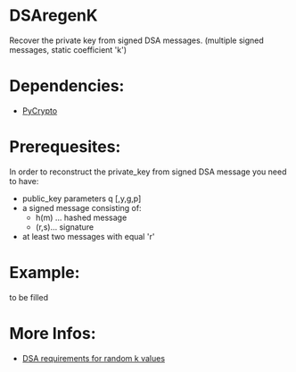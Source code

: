 DSAregenK
=========

Recover the private key from signed DSA messages. (multiple signed messages, static coefficient 'k')

Dependencies:
=============

* [PyCrypto](https://www.dlitz.net/software/pycrypto/)



Prerequesites:
=============

In order to reconstruct the private_key from signed DSA message you need to have:

* public_key parameters q [,y,g,p]
* a signed message consisting of: 
  * h(m) ... hashed message 
  * (r,s)... signature
* at least two messages with equal 'r'


Example:
=========

to be filled


More Infos:
===========

* [DSA requirements for random k values](http://rdist.root.org/2010/11/19/dsa-requirements-for-random-k-value/)


